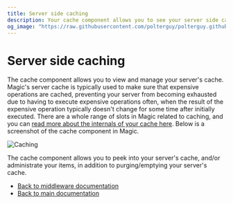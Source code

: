 ```yaml
---
title: Server side caching
description: Your cache component allows you to see your server side cache, and/or delete individual items. Intelligently using your cache component typically significantly speeds up your own apps.
og_image: "https://raw.githubusercontent.com/polterguy/polterguy.github.io/master/images/og-cache.jpg"
---
```


# Server side caching

The cache component allows you to view and manage your server's cache. Magic's server
cache is typically used to make sure that expensive operations are cached, preventing your
server from becoming exhausted due to having to execute expensive operations often, when the
result of the expensive operation typically doesn't change for some time after initially
executed. There are a whole range of slots in Magic related to caching, and you can
[read more about the internals of your cache here](/documentation/magic.lambda.caching/).
Below is a screenshot of the cache component in Magic.

![Caching](https://raw.githubusercontent.com/polterguy/polterguy.github.io/master/images/cache.jpg)

The cache component allows you to peek into your server's cache, and/or administrate
your items, in addition to purging/emptying your server's cache.

* [Back to middleware documentation](/documentation/magic/)
* [Back to main documentation](/documentation/)
